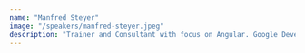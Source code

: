 ```yaml
---
name: "Manfred Steyer"
image: "/speakers/manfred-steyer.jpeg"
description: "Trainer and Consultant with focus on Angular. Google Developer Expert (GDE) and Microsoft MVP. Writes for O'Reilly and others. Regularly speaks at conferences."
---
```

